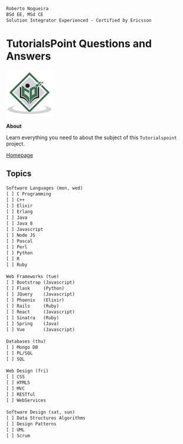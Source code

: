 ```
Roberto Nogueira  
BSd EE, MSd CE
Solution Integrator Experienced - Certified by Ericsson
```
# TutorialsPoint Questions and Answers

![tutorialspoint image](images/tutorialspoint.png)

**About**

Learn everything you need to about the subject of this `Tutorialspoint` project.

[Homepage](https://tutorialspoint.com)

## Topics
```
Software Languages (mon, wed)
[ ] C Programming
[ ] C++
[ ] Elixir
[ ] Erlang
[ ] Java
[ ] Java 8
[ ] Javascript
[ ] Node JS
[ ] Pascal
[ ] Perl
[ ] Python
[ ] R
[ ] Ruby

Web Frameworks (tue)
[ ] Bootstrap (Javascript)
[ ] Flask     (Python)
[ ] JQuery    (Javascript)
[ ] Phoenix   (Elixir)
[ ] Rails     (Ruby)
[ ] React     (Javascript)
[ ] Sinatra   (Ruby)
[ ] Spring    (Java)
[ ] Vue       (Javascript)

Databases (thu)
[ ] Mongo DB
[ ] PL/SQL
[ ] SQL

Web Design (fri)
[ ] CSS
[ ] HTML5
[ ] MVC
[ ] RESTful
[ ] WebServices

Software Design (sat, sun)
[ ] Data Structures Algorithms
[ ] Design Patterns
[ ] UML
[ ] Scrum
```
